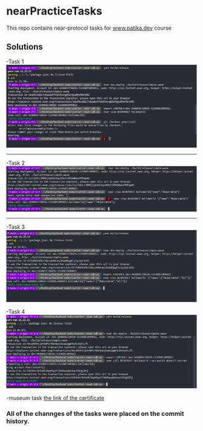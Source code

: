 # nearPracticeTasks
This repo contains near-protocol tasks for www.patika.dev course


## Solutions

  -Task 1
  ![task 1](https://github.com/ebdurrehm/nearPracticeTasks/blob/main/solution_img/practice2.png)
  
  ___
  
  
  -Task  2
  ![task 2](https://github.com/ebdurrehm/nearPracticeTasks/blob/main/solution_img/task2.png)
  
  ___
  
  -Task 3
  ![task 3](https://github.com/ebdurrehm/nearPracticeTasks/blob/main/solution_img/task3.png)

-Task 4
  ![task 3](https://github.com/ebdurrehm/nearPracticeTasks/blob/main/solution_img/task4.png)

-museum task
[the link of the certificate](https://near.academy/certificate/ebdurrehm)

### All of the channges of the tasks were placed on the commit history.
